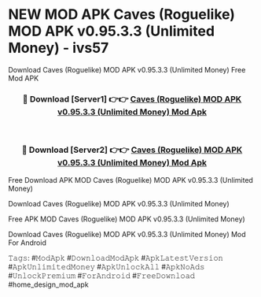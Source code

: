 # NEW MOD APK Caves (Roguelike) MOD APK v0.95.3.3 (Unlimited Money) - ivs57
Download Caves (Roguelike) MOD APK v0.95.3.3 (Unlimited Money) Free Mod APK

<div align="center">
<h3>🔴 Download [Server1] 👉👉 <a href="https://apk-comot.site?title=Caves_(Roguelike)_MOD_APK_v0.95.3.3_(Unlimited_Money)">Caves (Roguelike) MOD APK v0.95.3.3 (Unlimited Money) Mod Apk</a></h3><br>

<h3>🔴 Download [Server2] 👉👉 <a href="https://apk-comot.site?title=Caves_(Roguelike)_MOD_APK_v0.95.3.3_(Unlimited_Money)">Caves (Roguelike) MOD APK v0.95.3.3 (Unlimited Money) Mod Apk</a></h3>
</div>


Free Download APK MOD Caves (Roguelike) MOD APK v0.95.3.3 (Unlimited Money)

Download Caves (Roguelike) MOD APK v0.95.3.3 (Unlimited Money) 

Free APK MOD Caves (Roguelike) MOD APK v0.95.3.3 (Unlimited Money) 

Download Caves (Roguelike) MOD APK v0.95.3.3 (Unlimited Money) Mod For Android

𝚃𝚊𝚐𝚜: #𝙼𝚘𝚍𝙰𝚙𝚔 #𝙳𝚘𝚠𝚗𝚕𝚘𝚊𝚍𝙼𝚘𝚍𝙰𝚙𝚔 #𝙰𝚙𝚔𝙻𝚊𝚝𝚎𝚜𝚝𝚅𝚎𝚛𝚜𝚒𝚘𝚗 #𝙰𝚙𝚔𝚄𝚗𝚕𝚒𝚖𝚒𝚝𝚎𝚍𝙼𝚘𝚗𝚎𝚢 #𝙰𝚙𝚔𝚄𝚗𝚕𝚘𝚌𝚔𝙰𝚕𝚕 #𝙰𝚙𝚔𝙽𝚘𝙰𝚍𝚜 #𝚄𝚗𝚕𝚘𝚌𝚔𝙿𝚛𝚎𝚖𝚒𝚞𝚖 #𝙵𝚘𝚛𝙰𝚗𝚍𝚛𝚘𝚒𝚍 #𝙵𝚛𝚎𝚎𝙳𝚘𝚠𝚗𝚕𝚘𝚊𝚍 #home_design_mod_apk